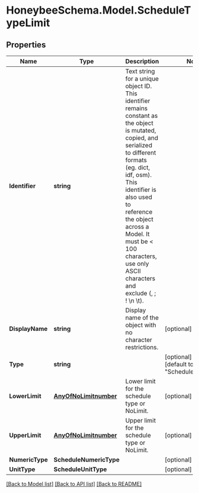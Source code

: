 
# HoneybeeSchema.Model.ScheduleTypeLimit

## Properties

Name | Type | Description | Notes
------------ | ------------- | ------------- | -------------
**Identifier** | **string** | Text string for a unique object ID. This identifier remains constant as the object is mutated, copied, and serialized to different formats (eg. dict, idf, osm). This identifier is also used to reference the object across a Model. It must be &lt; 100 characters, use only ASCII characters and exclude (, ; ! \\n \\t). | 
**DisplayName** | **string** | Display name of the object with no character restrictions. | [optional] 
**Type** | **string** |  | [optional] [readonly] [default to "ScheduleTypeLimit"]
**LowerLimit** | [**AnyOfNoLimitnumber**](AnyOfNoLimitnumber.md) | Lower limit for the schedule type or NoLimit. | [optional] 
**UpperLimit** | [**AnyOfNoLimitnumber**](AnyOfNoLimitnumber.md) | Upper limit for the schedule type or NoLimit. | [optional] 
**NumericType** | **ScheduleNumericType** |  | [optional] 
**UnitType** | **ScheduleUnitType** |  | [optional] 

[[Back to Model list]](../README.md#documentation-for-models)
[[Back to API list]](../README.md#documentation-for-api-endpoints)
[[Back to README]](../README.md)

